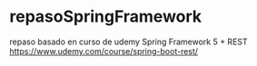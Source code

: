 # repasoSpringFramework
repaso basado en curso de udemy  Spring Framework 5 + REST https://www.udemy.com/course/spring-boot-rest/
